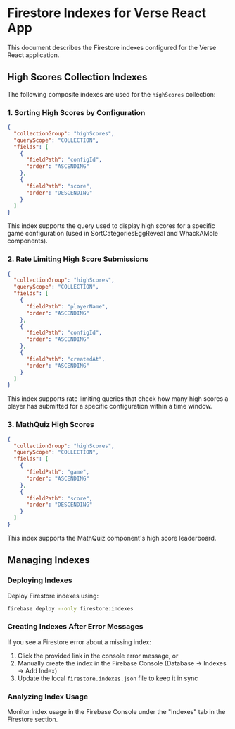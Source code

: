 # Firestore Indexes for Verse React App

This document describes the Firestore indexes configured for the Verse React application.

## High Scores Collection Indexes

The following composite indexes are used for the `highScores` collection:

### 1. Sorting High Scores by Configuration

```json
{
  "collectionGroup": "highScores",
  "queryScope": "COLLECTION",
  "fields": [
    {
      "fieldPath": "configId",
      "order": "ASCENDING"
    },
    {
      "fieldPath": "score",
      "order": "DESCENDING"
    }
  ]
}
```

This index supports the query used to display high scores for a specific game configuration (used in SortCategoriesEggReveal and WhackAMole components).

### 2. Rate Limiting High Score Submissions

```json
{
  "collectionGroup": "highScores",
  "queryScope": "COLLECTION",
  "fields": [
    {
      "fieldPath": "playerName",
      "order": "ASCENDING"
    },
    {
      "fieldPath": "configId", 
      "order": "ASCENDING"
    },
    {
      "fieldPath": "createdAt",
      "order": "ASCENDING"
    }
  ]
}
```

This index supports rate limiting queries that check how many high scores a player has submitted for a specific configuration within a time window.

### 3. MathQuiz High Scores

```json
{
  "collectionGroup": "highScores",
  "queryScope": "COLLECTION", 
  "fields": [
    {
      "fieldPath": "game",
      "order": "ASCENDING"
    },
    {
      "fieldPath": "score",
      "order": "DESCENDING"
    }
  ]
}
```

This index supports the MathQuiz component's high score leaderboard.

## Managing Indexes

### Deploying Indexes

Deploy Firestore indexes using:

```bash
firebase deploy --only firestore:indexes
```

### Creating Indexes After Error Messages

If you see a Firestore error about a missing index:

1. Click the provided link in the console error message, or
2. Manually create the index in the Firebase Console (Database → Indexes → Add Index)
3. Update the local `firestore.indexes.json` file to keep it in sync

### Analyzing Index Usage

Monitor index usage in the Firebase Console under the "Indexes" tab in the Firestore section. 